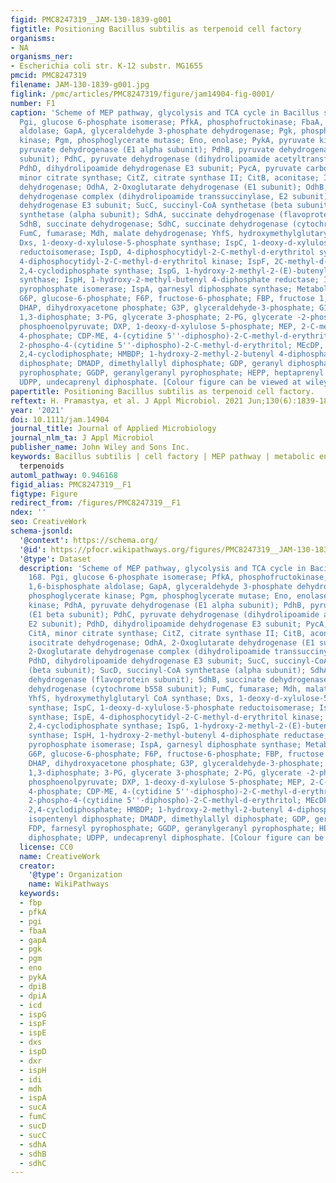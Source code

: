 ```yaml
---
figid: PMC8247319__JAM-130-1839-g001
figtitle: Positioning Bacillus subtilis as terpenoid cell factory
organisms:
- NA
organisms_ner:
- Escherichia coli str. K-12 substr. MG1655
pmcid: PMC8247319
filename: JAM-130-1839-g001.jpg
figlink: /pmc/articles/PMC8247319/figure/jam14904-fig-0001/
number: F1
caption: 'Scheme of MEP pathway, glycolysis and TCA cycle in Bacillus subtilis 168.
  Pgi, glucose 6‐phosphate isomerase; PfkA, phosphofructokinase; FbaA, fructose 1,6‐bisphosphate
  aldolase; GapA, glyceraldehyde 3‐phosphate dehydrogenase; Pgk, phosphoglycerate
  kinase; Pgm, phosphoglycerate mutase; Eno, enolase; PykA, pyruvate kinase; PdhA,
  pyruvate dehydrogenase (E1 alpha subunit); PdhB, pyruvate dehydrogenase (E1 beta
  subunit); PdhC, pyruvate dehydrogenase (dihydrolipoamide acetyltransferase E2 subunit);
  PdhD, dihydrolipoamide dehydrogenase E3 subunit; PycA, pyruvate carboxylase; CitA,
  minor citrate synthase; CitZ, citrate synthase II; CitB, aconitase; Icd, isocitrate
  dehydrogenase; OdhA, 2‐Oxoglutarate dehydrogenase (E1 subunit); OdhB, 2‐Oxoglutarate
  dehydrogenase complex (dihydrolipoamide transsuccinylase, E2 subunit); PdhD, dihydrolipoamide
  dehydrogenase E3 subunit; SucC, succinyl‐CoA synthetase (beta subunit); SucD, succinyl‐CoA
  synthetase (alpha subunit); SdhA, succinate dehydrogenase (flavoprotein subunit);
  SdhB, succinate dehydrogenase; SdhC, succinate dehydrogenase (cytochrome b558 subunit);
  FumC, fumarase; Mdh, malate dehydrogenase; YhfS, hydroxymethylglutaryl CoA synthase;
  Dxs, 1‐deoxy‐d‐xylulose‐5‐phosphate synthase; IspC, 1‐deoxy‐d‐xylulose‐5‐phosphate
  reductoisomerase; IspD, 4‐diphosphocytidyl‐2‐C‐methyl‐d‐erythritol synthase; IspE,
  4‐diphosphocytidyl‐2‐C‐methyl‐d‐erythritol kinase; IspF, 2C‐methyl‐d‐erythritol
  2,4‐cyclodiphosphate synthase; IspG, 1‐hydroxy‐2‐methyl‐2‐(E)‐butenyl 4‐diphosphate
  synthase; IspH, 1‐hydroxy‐2‐methyl‐butenyl 4‐diphosphate reductase; Idi, isopentenyl
  pyrophosphate isomerase; IspA, garnesyl diphosphate synthase; Metabolite abbreviations:
  G6P, glucose‐6‐phosphate; F6P, fructose‐6‐phosphate; FBP, fructose 1,6‐bisphosphate;
  DHAP, dihydroxyacetone phosphate; G3P, glyceraldehyde‐3‐phosphate; G13P, glycerate
  1,3‐diphosphate; 3‐PG, glycerate 3‐phosphate; 2‐PG, glycerate ‐2‐phosphate; PEP,
  phosphoenolpyruvate; DXP, 1‐deoxy‐d‐xylulose 5‐phosphate; MEP, 2‐C‐methyl‐d‐erythritol
  4‐phosphate; CDP‐ME, 4‐(cytidine 5''‐diphospho)‐2‐C‐methyl‐d‐erythritol; CDP‐MEP,
  2‐phospho‐4‐(cytidine 5''‐diphospho)‐2‐C‐methyl‐d‐erythritol; MEcDP, 2‐C‐methyl‐d‐erythritol
  2,4‐cyclodiphosphate; HMBDP; 1‐hydroxy‐2‐methyl‐2‐butenyl 4‐diphosphate; IDP, isopentenyl
  diphosphate; DMADP, dimethylallyl diphosphate; GDP, geranyl diphosphate; FDP, farnesyl
  pyrophosphate; GGDP, geranylgeranyl pyrophosphate; HEPP, heptaprenyl diphosphate;
  UDPP, undecaprenyl diphosphate. [Colour figure can be viewed at wileyonlinelibrary.com]'
papertitle: Positioning Bacillus subtilis as terpenoid cell factory.
reftext: H. Pramastya, et al. J Appl Microbiol. 2021 Jun;130(6):1839-1856.
year: '2021'
doi: 10.1111/jam.14904
journal_title: Journal of Applied Microbiology
journal_nlm_ta: J Appl Microbiol
publisher_name: John Wiley and Sons Inc.
keywords: Bacillus subtilis | cell factory | MEP pathway | metabolic engineering |
  terpenoids
automl_pathway: 0.946168
figid_alias: PMC8247319__F1
figtype: Figure
redirect_from: /figures/PMC8247319__F1
ndex: ''
seo: CreativeWork
schema-jsonld:
  '@context': https://schema.org/
  '@id': https://pfocr.wikipathways.org/figures/PMC8247319__JAM-130-1839-g001.html
  '@type': Dataset
  description: 'Scheme of MEP pathway, glycolysis and TCA cycle in Bacillus subtilis
    168. Pgi, glucose 6‐phosphate isomerase; PfkA, phosphofructokinase; FbaA, fructose
    1,6‐bisphosphate aldolase; GapA, glyceraldehyde 3‐phosphate dehydrogenase; Pgk,
    phosphoglycerate kinase; Pgm, phosphoglycerate mutase; Eno, enolase; PykA, pyruvate
    kinase; PdhA, pyruvate dehydrogenase (E1 alpha subunit); PdhB, pyruvate dehydrogenase
    (E1 beta subunit); PdhC, pyruvate dehydrogenase (dihydrolipoamide acetyltransferase
    E2 subunit); PdhD, dihydrolipoamide dehydrogenase E3 subunit; PycA, pyruvate carboxylase;
    CitA, minor citrate synthase; CitZ, citrate synthase II; CitB, aconitase; Icd,
    isocitrate dehydrogenase; OdhA, 2‐Oxoglutarate dehydrogenase (E1 subunit); OdhB,
    2‐Oxoglutarate dehydrogenase complex (dihydrolipoamide transsuccinylase, E2 subunit);
    PdhD, dihydrolipoamide dehydrogenase E3 subunit; SucC, succinyl‐CoA synthetase
    (beta subunit); SucD, succinyl‐CoA synthetase (alpha subunit); SdhA, succinate
    dehydrogenase (flavoprotein subunit); SdhB, succinate dehydrogenase; SdhC, succinate
    dehydrogenase (cytochrome b558 subunit); FumC, fumarase; Mdh, malate dehydrogenase;
    YhfS, hydroxymethylglutaryl CoA synthase; Dxs, 1‐deoxy‐d‐xylulose‐5‐phosphate
    synthase; IspC, 1‐deoxy‐d‐xylulose‐5‐phosphate reductoisomerase; IspD, 4‐diphosphocytidyl‐2‐C‐methyl‐d‐erythritol
    synthase; IspE, 4‐diphosphocytidyl‐2‐C‐methyl‐d‐erythritol kinase; IspF, 2C‐methyl‐d‐erythritol
    2,4‐cyclodiphosphate synthase; IspG, 1‐hydroxy‐2‐methyl‐2‐(E)‐butenyl 4‐diphosphate
    synthase; IspH, 1‐hydroxy‐2‐methyl‐butenyl 4‐diphosphate reductase; Idi, isopentenyl
    pyrophosphate isomerase; IspA, garnesyl diphosphate synthase; Metabolite abbreviations:
    G6P, glucose‐6‐phosphate; F6P, fructose‐6‐phosphate; FBP, fructose 1,6‐bisphosphate;
    DHAP, dihydroxyacetone phosphate; G3P, glyceraldehyde‐3‐phosphate; G13P, glycerate
    1,3‐diphosphate; 3‐PG, glycerate 3‐phosphate; 2‐PG, glycerate ‐2‐phosphate; PEP,
    phosphoenolpyruvate; DXP, 1‐deoxy‐d‐xylulose 5‐phosphate; MEP, 2‐C‐methyl‐d‐erythritol
    4‐phosphate; CDP‐ME, 4‐(cytidine 5''‐diphospho)‐2‐C‐methyl‐d‐erythritol; CDP‐MEP,
    2‐phospho‐4‐(cytidine 5''‐diphospho)‐2‐C‐methyl‐d‐erythritol; MEcDP, 2‐C‐methyl‐d‐erythritol
    2,4‐cyclodiphosphate; HMBDP; 1‐hydroxy‐2‐methyl‐2‐butenyl 4‐diphosphate; IDP,
    isopentenyl diphosphate; DMADP, dimethylallyl diphosphate; GDP, geranyl diphosphate;
    FDP, farnesyl pyrophosphate; GGDP, geranylgeranyl pyrophosphate; HEPP, heptaprenyl
    diphosphate; UDPP, undecaprenyl diphosphate. [Colour figure can be viewed at wileyonlinelibrary.com]'
  license: CC0
  name: CreativeWork
  creator:
    '@type': Organization
    name: WikiPathways
  keywords:
  - fbp
  - pfkA
  - pgi
  - fbaA
  - gapA
  - pgk
  - pgm
  - eno
  - pykA
  - dpiB
  - dpiA
  - icd
  - ispG
  - ispF
  - ispE
  - dxs
  - ispD
  - dxr
  - ispH
  - idi
  - mdh
  - ispA
  - sucA
  - fumC
  - sucD
  - sucC
  - sdhA
  - sdhB
  - sdhC
---
```

